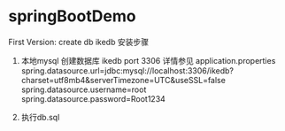 # springBootDemo
First Version:
create db ikedb
安装步骤
1. 本地mysql 创建数据库 ikedb port 3306 详情参见 application.properties
spring.datasource.url=jdbc:mysql://localhost:3306/ikedb?charset=utf8mb4&serverTimezone=UTC&useSSL=false
spring.datasource.username=root
spring.datasource.password=Root1234

2. 执行db.sql
